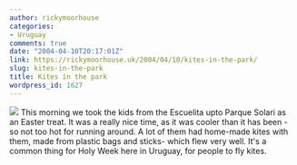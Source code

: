 ```yaml
---
author: rickymoorhouse
categories:
- Uruguay
comments: true
date: "2004-04-10T20:17:01Z"
link: https://rickymoorhouse.uk/2004/04/10/kites-in-the-park/
slug: kites-in-the-park
title: Kites in the park
wordpress_id: 1627
---
```


![](/ricky/resize.asp?path=/ricky/blogfiles/kites.jpg&width=200)
This morning we took the kids from the Escuelita upto Parque Solari as an Easter treat. It was a really nice time, as it was cooler than it has been - so not too hot for running around. A lot of them had home-made kites with them, made from plastic bags and sticks- which flew very well. It's a common thing for Holy Week here in Uruguay, for people to fly kites.
